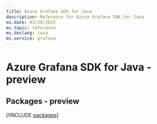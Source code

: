 ```yaml
---
title: Azure Grafana SDK for Java
description: Reference for Azure Grafana SDK for Java
ms.date: 03/29/2025
ms.topic: reference
ms.devlang: java
ms.service: grafana
---
```

# Azure Grafana SDK for Java - preview
## Packages - preview
[!INCLUDE [packages](grafana-index.md)]